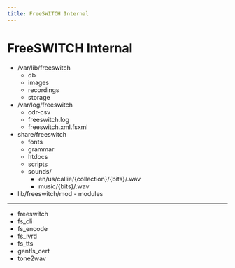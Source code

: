 ```yaml
---
title: FreeSWITCH Internal
---
```


# FreeSWITCH Internal

- /var/lib/freeswitch
  - db
  - images
  - recordings
  - storage
- /var/log/freeswitch
  - cdr-csv
  - freeswitch.log
  - freeswitch.xml.fsxml
- share/freeswitch
  - fonts
  - grammar
  - htdocs
  - scripts
  - sounds/
    - en/us/callie/{collection}/{bits}/.wav
    - music/{bits}/.wav
- lib/freeswitch/mod - modules

---

- freeswitch
- fs_cli
- fs_encode
- fs_ivrd
- fs_tts
- gentls_cert
- tone2wav
